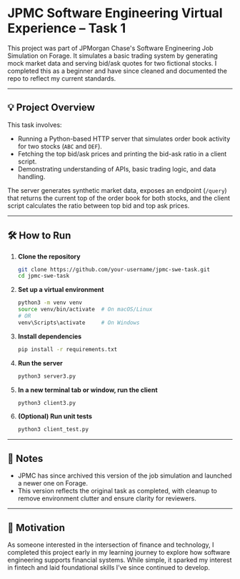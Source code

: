 # JPMC Software Engineering Virtual Experience – Task 1

This project was part of JPMorgan Chase's Software Engineering Job Simulation on Forage. It simulates a basic trading system by generating mock market data and serving bid/ask quotes for two fictional stocks. I completed this as a beginner and have since cleaned and documented the repo to reflect my current standards.

---

## 💡 Project Overview

This task involves:

- Running a Python-based HTTP server that simulates order book activity for two stocks (`ABC` and `DEF`).
- Fetching the top bid/ask prices and printing the bid-ask ratio in a client script.
- Demonstrating understanding of APIs, basic trading logic, and data handling.

The server generates synthetic market data, exposes an endpoint (`/query`) that returns the current top of the order book for both stocks, and the client script calculates the ratio between top bid and top ask prices.

---

## 🛠️ How to Run

1. **Clone the repository**

   ```bash
   git clone https://github.com/your-username/jpmc-swe-task.git
   cd jpmc-swe-task
   ```

2. **Set up a virtual environment**

   ```bash
   python3 -m venv venv
   source venv/bin/activate  # On macOS/Linux
   # OR
   venv\Scripts\activate     # On Windows
   ```

3. **Install dependencies**

   ```bash
   pip install -r requirements.txt
   ```

4. **Run the server**

   ```bash
   python3 server3.py
   ```

5. **In a new terminal tab or window, run the client**

   ```bash
   python3 client3.py
   ```

6. **(Optional) Run unit tests**

   ```bash
   python3 client_test.py
   ```

---

## 📌 Notes

- JPMC has since archived this version of the job simulation and launched a newer one on Forage.
- This version reflects the original task as completed, with cleanup to remove environment clutter and ensure clarity for reviewers.

---

## 💭 Motivation

As someone interested in the intersection of finance and technology, I completed this project early in my learning journey to explore how software engineering supports financial systems. While simple, it sparked my interest in fintech and laid foundational skills I’ve since continued to develop.
